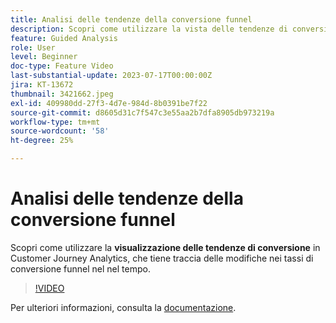 ```yaml
---
title: Analisi delle tendenze della conversione funnel
description: Scopri come utilizzare la vista delle tendenze di conversione in Customer Journey Analytics, che tiene traccia delle modifiche nei tassi di conversione funnel nel tempo.
feature: Guided Analysis
role: User
level: Beginner
doc-type: Feature Video
last-substantial-update: 2023-07-17T00:00:00Z
jira: KT-13672
thumbnail: 3421662.jpeg
exl-id: 409980dd-27f3-4d7e-984d-8b0391be7f22
source-git-commit: d8605d31c7f547c3e55aa2b7dfa8905db973219a
workflow-type: tm+mt
source-wordcount: '58'
ht-degree: 25%

---
```


# Analisi delle tendenze della conversione funnel

Scopri come utilizzare la **visualizzazione delle tendenze di conversione** in Customer Journey Analytics, che tiene traccia delle modifiche nei tassi di conversione funnel nel nel tempo.

>[!VIDEO](https://video.tv.adobe.com/v/3421662/?learn=on)

Per ulteriori informazioni, consulta la [documentazione](https://experienceleague.adobe.com/docs/analytics-platform/using/guided-analysis/funnel/conversion-trends.html).
